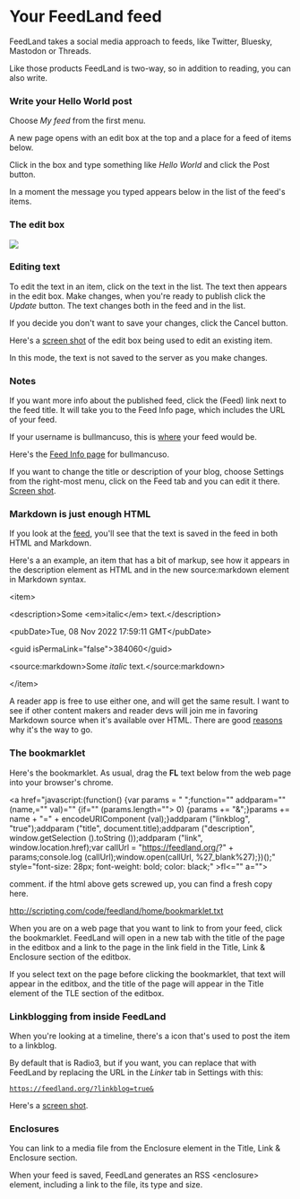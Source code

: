 # Your FeedLand feed 

FeedLand takes a social media approach to feeds, like Twitter, Bluesky, Mastodon or Threads. 

Like those products FeedLand is two-way, so in addition to reading, you can also write. 

### Write your Hello World post

Choose <i>My feed</i> from the first menu.  

A new page opens with an edit box at the top and a place for a feed of items below. 

Click in the box and type something like <i>Hello World</i> and click the Post button.

In a moment the message you typed appears below in the list of the feed's items. 

### The edit box

<img src="https://imgs.scripting.com/2023/08/01/editbox2.png">

### Editing text

To edit the text in an item, click on the text in the list. The text then appears in the edit box. Make changes, when you're ready to publish click the <i>Update</i> button. The text changes both in the feed and in the list. 

If you decide you don't want to save your changes, click the Cancel button. 

Here's a <a href="http://scripting.com/images/2022/11/08/editboxbeingusedtoedittext.png">screen shot</a> of the edit box being used to edit an existing item.

In this mode, the text is not saved to the server as you make changes. 

### Notes

If you want more info about the published feed, click the (Feed) link next to the feed title. It will take you to the Feed Info page, which includes the URL of your feed. 

If your username is bullmancuso, this is <a href="http://data.feedland.org/feeds/bullmancuso.xml">where</a> your feed would be. 

Here's the <a href="http://feedland.org/?feedurl=http%3A%2F%2Fdata.feedland.org%2Ffeeds%2Fbullmancuso.xml">Feed Info page</a> for bullmancuso.

If you want to change the title or description of your blog, choose Settings from the right-most menu, click on the Feed tab and you can edit it there. <a href="http://scripting.com/images/2022/11/08/settingsdialogscreen.png">Screen shot</a>.

### Markdown is just enough HTML

If you look at the <a href="http://data.feedland.org/feeds/bullmancuso.xml">feed</a>, you'll see that the text is saved in the feed in both HTML and Markdown. 

Here's a an example, an item that has a bit of markup, see how it appears in the description element as HTML and in the new source:markdown element in Markdown syntax. 

&lt;item>

&lt;description>Some &lt;em>italic&lt;/em> text.&lt;/description>

&lt;pubDate>Tue, 08 Nov 2022 17:59:11 GMT&lt;/pubDate>

&lt;guid isPermaLink="false">384060&lt;/guid>

&lt;source:markdown>Some _italic_ text.&lt;/source:markdown>

&lt;/item>

A reader app is free to use either one, and will get the same result. I want to see if other content makers and reader devs will join me in favoring Markdown source when it's available over HTML. There are good <a href="http://scripting.com/2022/08/25/210902.html?title=markdownIsJustEnoughHtml">reasons</a> why it's the way to go.

### The bookmarklet

Here's the bookmarklet. As usual, drag the <b>FL</b> text below from the web page into your browser's chrome. 

<a href="javascript:(function() {var params = " ";function="" addparam="" (name,="" val)="" {if="" (params.length=""> 0) {params += "&";}params += name + "=" + encodeURIComponent (val);}addparam ("linkblog", "true");addparam ("title", document.title);addparam ("description", window.getSelection ().toString ());addparam ("link", window.location.href);var callUrl = "https://feedland.org/?" + params;console.log (callUrl);window.open(callUrl, %27_blank%27);})();" style="font-size: 28px; font-weight: bold; color: black;" >fl<="" a=""></a>

comment. if the html above gets screwed up, you can find a fresh copy here. 

http://scripting.com/code/feedland/home/bookmarklet.txt

When you are on a web page that you want to link to from your feed, click the bookmarklet. FeedLand will open in a new tab with the title of the page in the editbox and a link to the page in the link field in the Title, Link & Enclosure section of the editbox. 

If you select text on the page before clicking the bookmarklet, that text will appear in the editbox, and the title of the page will appear in the Title element of the TLE section of the editbox.

### Linkblogging from inside FeedLand

When you're looking at a timeline, there's a <i class="fa fa-retweet"></i> icon that's used to post the item to a linkblog. 

By default that is Radio3, but if you want, you can replace that with FeedLand by replacing the URL in the <i>Linker</i> tab in Settings with this:

<code>https://feedland.org/?linkblog=true&</code>

Here's a <a href="http://scripting.com/images/2023/04/05/linkerScreenShot.png">screen shot</a>.

### Enclosures

You can link to a media file from the Enclosure element in the Title, Link & Enclosure section. 

When your feed is saved, FeedLand generates an RSS &lt;enclosure> element, including a link to the file, its type and size.

